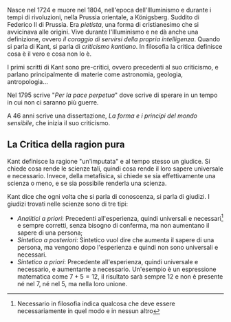
Nasce nel 1724 e muore nel 1804, nell'epoca dell'Illuminismo e durante i tempi di rivoluzioni, nella Prussia orientale, a Königsberg. Suddito di Federico II di Prussia. Era *pietista*, una forma di cristianesimo che si avvicinava alle origini. Vive durante l'Illuminismo e ne dà anche una definizione, ovvero *il coraggio di servirsi della propria intelligenza*.
Quando si parla di Kant, si parla di *criticismo kantiano*. In filosofia la critica definisce cosa è il vero e cosa non lo è.

I primi scritti di Kant sono pre-critici, ovvero precedenti al suo criticismo, e parlano principalmente di materie come astronomia, geologia, antropologia... 

Nel 1795 scrive "*Per la pace perpetua*" dove scrive di sperare in un tempo in cui non ci saranno più guerre.

A 46 anni scrive una dissertazione, *La forma e i principi del mondo sensibile*, che inizia il suo criticismo.

## La Critica della ragion pura
Kant definisce la ragione "un'imputata" e al tempo stesso un giudice.
Si chiede cosa rende le scienze tali, quindi cosa rende il loro sapere universale e necessario. Invece, della metafisica, si chiede se sia effettivamente una scienza o meno, e se sia possibile renderla una scienza.

Kant dice che ogni volta che si parla di conoscenza, si parla di giudizi. I giudizi trovati nelle scienze sono di tre tipi:
- *Analitici a priori*: Precedenti all'esperienza, quindi universali e necessari[^1] e sempre corretti, senza bisogno di conferma, ma non aumentano il sapere di una persona;
- *Sintetico a posteriori*: Sintetico vuol dire che aumenta il sapere di una persona, ma vengono dopo l'esperienza e quindi non sono universali e necessari.
- *Sintetico a priori*: Precedente all'esperienza, quindi universale e necessario, e aumentante a necessario. Un'esempio è un espressione matematica come $7+5=12$, il risultato sarà sempre $12$ e non è presente né nel $7$, né nel $5$, ma nella loro unione.



[^1]: Necessario in filosofia indica qualcosa che deve essere necessariamente in quel modo e in nessun altro